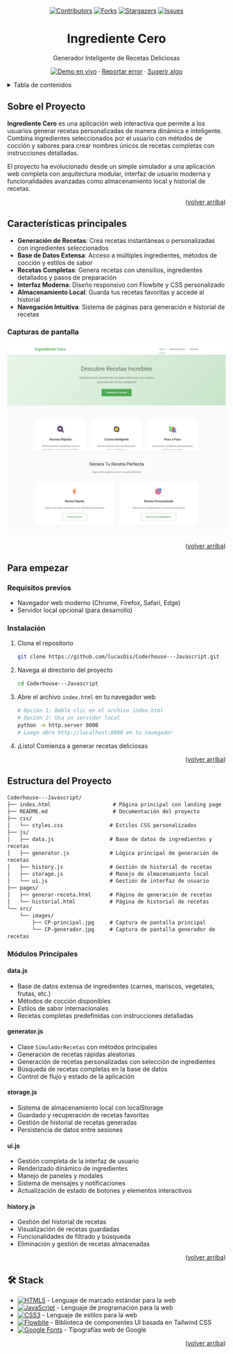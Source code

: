 <a name="readme-top"></a>

<div align="center">

[![Contributors][contributors-shield]][contributors-url]
[![Forks][forks-shield]][forks-url]
[![Stargazers][stars-shield]][stars-url]
[![Issues][issues-shield]][issues-url]

<h1>Ingrediente Cero</h1>
<p>Generador Inteligente de Recetas Deliciosas</p>

[![Demo en vivo][demo-shield]][demo-url]
· [Reportar error][issues-url] · [Sugerir algo][issues-url]

</div>

<details>
<summary>Tabla de contenidos</summary>

- [Sobre el Proyecto](#sobre-el-proyecto)
- [Características principales](#características-principales)
  - [Capturas de pantalla](#capturas-de-pantalla)
- [Para empezar](#para-empezar)
  - [Requisitos previos](#requisitos-previos)
  - [Instalación](#instalación)
- [Estructura del Proyecto](#estructura-del-proyecto)
- [🛠️ Stack](#️-stack)

</details>

## Sobre el Proyecto

**Ingrediente Cero** es una aplicación web interactiva que permite a los usuarios generar recetas personalizadas de manera dinámica e inteligente. Combina ingredientes seleccionados por el usuario con métodos de cocción y sabores para crear nombres únicos de recetas completas con instrucciones detalladas.

El proyecto ha evolucionado desde un simple simulador a una aplicación web completa con arquitectura modular, interfaz de usuario moderna y funcionalidades avanzadas como almacenamiento local y historial de recetas.

<p align="right">(<a href="#readme-top">volver arriba</a>)</p>

## Características principales

- **Generación de Recetas**: Crea recetas instantáneas o personalizadas con ingredientes seleccionados
- **Base de Datos Extensa**: Acceso a múltiples ingredientes, métodos de cocción y estilos de sabor
- **Recetas Completas**: Genera recetas con utensilios, ingredientes detallados y pasos de preparación
- **Interfaz Moderna**: Diseño responsivo con Flowbite y CSS personalizado
- **Almacenamiento Local**: Guarda tus recetas favoritas y accede al historial
- **Navegación Intuitiva**: Sistema de páginas para generación e historial de recetas

### Capturas de pantalla

![Captura de pantalla principal](./src/images/CP-principal.jpg)
![Captura de pantalla generador](./src/images/CP-generador.jpg)

<p align="right">(<a href="#readme-top">volver arriba</a>)</p>

## Para empezar

### Requisitos previos

- Navegador web moderno (Chrome, Firefox, Safari, Edge)
- Servidor local opcional (para desarrollo)

### Instalación

1. Clona el repositorio

   ```sh
   git clone https://github.com/lucasDis/Coderhouse---Javascript.git
   ```

2. Navega al directorio del proyecto

   ```sh
   cd Coderhouse---Javascript
   ```

3. Abre el archivo `index.html` en tu navegador web

   ```sh
   # Opción 1: Doble clic en el archivo index.html
   # Opción 2: Usa un servidor local
   python -m http.server 8000
   # Luego abre http://localhost:8000 en tu navegador
   ```

4. ¡Listo! Comienza a generar recetas deliciosas

<p align="right">(<a href="#readme-top">volver arriba</a>)</p>

## Estructura del Proyecto

```
Coderhouse---Javascript/
├── index.html                    # Página principal con landing page
├── README.md                     # Documentación del proyecto
├── css/
│   └── styles.css               # Estilos CSS personalizados
├── js/
│   ├── data.js                  # Base de datos de ingredientes y recetas
│   ├── generator.js             # Lógica principal de generación de recetas
│   ├── history.js               # Gestión de historial de recetas
│   ├── storage.js               # Manejo de almacenamiento local
│   └── ui.js                    # Gestión de interfaz de usuario
├── pages/
│   ├── generar-receta.html      # Página de generación de recetas
│   └── historial.html           # Página de historial de recetas
└── src/
    └── images/
        ├── CP-principal.jpg     # Captura de pantalla principal
        └── CP-generador.jpg     # Captura de pantalla generador de recetas
```

### Módulos Principales

#### **data.js**
- Base de datos extensa de ingredientes (carnes, mariscos, vegetales, frutas, etc.)
- Métodos de cocción disponibles
- Estilos de sabor internacionales
- Recetas completas predefinidas con instrucciones detalladas

#### **generator.js**
- Clase `SimuladorRecetas` con métodos principales
- Generación de recetas rápidas aleatorias
- Generación de recetas personalizadas con selección de ingredientes
- Búsqueda de recetas completas en la base de datos
- Control de flujo y estado de la aplicación

#### **storage.js**
- Sistema de almacenamiento local con localStorage
- Guardado y recuperación de recetas favoritas
- Gestión de historial de recetas generadas
- Persistencia de datos entre sesiones

#### **ui.js**
- Gestión completa de la interfaz de usuario
- Renderizado dinámico de ingredientes
- Manejo de paneles y modales
- Sistema de mensajes y notificaciones
- Actualización de estado de botones y elementos interactivos

#### **history.js**
- Gestión del historial de recetas
- Visualización de recetas guardadas
- Funcionalidades de filtrado y búsqueda
- Eliminación y gestión de recetas almacenadas

<p align="right">(<a href="#readme-top">volver arriba</a>)</p>

## 🛠️ Stack

- [![HTML5][html5-badge]][html5-url] - Lenguaje de marcado estándar para la web
- [![JavaScript][javascript-badge]][javascript-url] - Lenguaje de programación para la web
- [![CSS3][css3-badge]][css3-url] - Lenguaje de estilos para la web
- [![Flowbite][flowbite-badge]][flowbite-url] - Biblioteca de componentes UI basada en Tailwind CSS
- [![Google Fonts][fonts-badge]][fonts-url] - Tipografías web de Google

<p align="right">(<a href="#readme-top">volver arriba</a>)</p>

<!-- Badges and URLs -->
[contributors-shield]: https://img.shields.io/github/contributors/lucasDis/Coderhouse---Javascript.svg?style=for-the-badge
[contributors-url]: https://github.com/lucasDis/Coderhouse---Javascript/graphs/contributors
[forks-shield]: https://img.shields.io/github/forks/lucasDis/Coderhouse---Javascript.svg?style=for-the-badge
[forks-url]: https://github.com/lucasDis/Coderhouse---Javascript/network/members
[stars-shield]: https://img.shields.io/github/stars/lucasDis/Coderhouse---Javascript.svg?style=for-the-badge
[stars-url]: https://github.com/lucasDis/Coderhouse---Javascript/stargazers
[issues-shield]: https://img.shields.io/github/issues/lucasDis/Coderhouse---Javascript.svg?style=for-the-badge
[issues-url]: https://github.com/lucasDis/Coderhouse---Javascript/issues
[demo-shield]: https://img.shields.io/badge/Demo-en%20vivo-brightgreen?style=for-the-badge
[demo-url]: https://lucasdis.github.io/Coderhouse---Javascript/

<!-- Stack Badges -->
[html5-badge]: https://img.shields.io/badge/HTML5-E34F26?style=for-the-badge&logo=html5&logoColor=white
[html5-url]: https://developer.mozilla.org/en-US/docs/Glossary/HTML5
[javascript-badge]: https://img.shields.io/badge/JavaScript-F7DF1E?style=for-the-badge&logo=javascript&logoColor=black
[javascript-url]: https://developer.mozilla.org/en-US/docs/Web/JavaScript
[css3-badge]: https://img.shields.io/badge/CSS3-1572B6?style=for-the-badge&logo=css3&logoColor=white
[css3-url]: https://developer.mozilla.org/en-US/docs/Web/CSS
[flowbite-badge]: https://img.shields.io/badge/Flowbite-38BDF8?style=for-the-badge&logo=flowbite&logoColor=white
[flowbite-url]: https://flowbite.com/
[fonts-badge]: https://img.shields.io/badge/Google%20Fonts-4285F4?style=for-the-badge&logo=google&logoColor=white
[fonts-url]: https://fonts.google.com/
